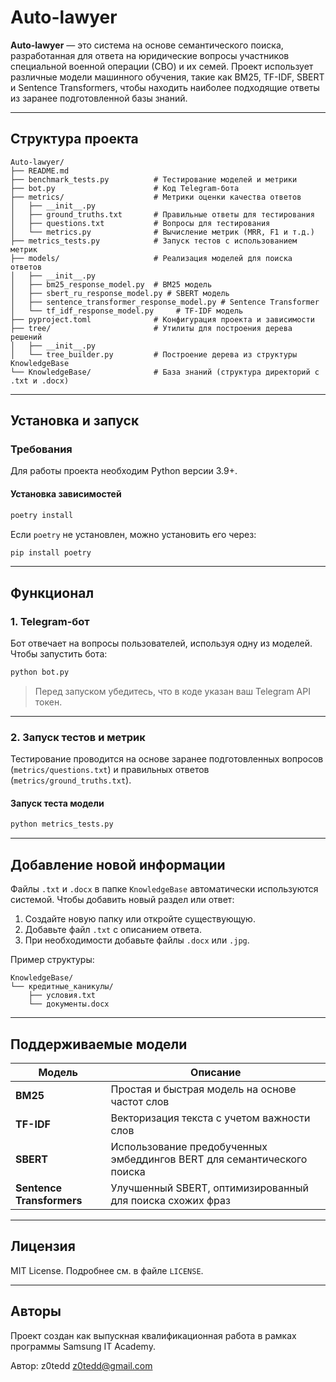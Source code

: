 # Auto-lawyer

**Auto-lawyer** — это система на основе семантического поиска, разработанная для ответа на юридические вопросы участников специальной военной операции (СВО) и их семей. Проект использует различные модели машинного обучения, такие как BM25, TF-IDF, SBERT и Sentence Transformers, чтобы находить наиболее подходящие ответы из заранее подготовленной базы знаний.

---

## Структура проекта

```
Auto-lawyer/
├── README.md
├── benchmark_tests.py          # Тестирование моделей и метрики
├── bot.py                      # Код Telegram-бота
├── metrics/                    # Метрики оценки качества ответов
│   ├── __init__.py
│   ├── ground_truths.txt       # Правильные ответы для тестирования
│   ├── questions.txt           # Вопросы для тестирования
│   └── metrics.py              # Вычисление метрик (MRR, F1 и т.д.)
├── metrics_tests.py            # Запуск тестов с использованием метрик
├── models/                     # Реализация моделей для поиска ответов
│   ├── __init__.py
│   ├── bm25_response_model.py  # BM25 модель
│   ├── sbert_ru_response_model.py # SBERT модель
│   ├── sentence_transformer_response_model.py # Sentence Transformer
│   └── tf_idf_response_model.py     # TF-IDF модель
├── pyproject.toml              # Конфигурация проекта и зависимости
├── tree/                       # Утилиты для построения дерева решений
│   ├── __init__.py
│   └── tree_builder.py         # Построение дерева из структуры KnowledgeBase
└── KnowledgeBase/              # База знаний (структура директорий с .txt и .docx)
```

---

## Установка и запуск

### Требования

Для работы проекта необходим Python версии 3.9+.

#### Установка зависимостей

```bash
poetry install
```

Если `poetry` не установлен, можно установить его через:

```bash
pip install poetry
```

---

## Функционал

### 1. **Telegram-бот**

Бот отвечает на вопросы пользователей, используя одну из моделей.  
Чтобы запустить бота:

```bash
python bot.py
```

> Перед запуском убедитесь, что в коде указан ваш Telegram API токен.

---

### 2. **Запуск тестов и метрик**

Тестирование проводится на основе заранее подготовленных вопросов (`metrics/questions.txt`) и правильных ответов (`metrics/ground_truths.txt`).

#### Запуск теста модели

```bash
python metrics_tests.py
```

---

## Добавление новой информации

Файлы `.txt` и `.docx` в папке `KnowledgeBase` автоматически используются системой. Чтобы добавить новый раздел или ответ:

1. Создайте новую папку или откройте существующую.
2. Добавьте файл `.txt` с описанием ответа.
3. При необходимости добавьте файлы `.docx` или `.jpg`.

Пример структуры:

```
KnowledgeBase/
└── кредитные_каникулы/
    ├── условия.txt
    └── документы.docx
```

---

## Поддерживаемые модели

| Модель                    | Описание                                                               |
| ------------------------- | ---------------------------------------------------------------------- |
| **BM25**                  | Простая и быстрая модель на основе частот слов                         |
| **TF-IDF**                | Векторизация текста с учетом важности слов                             |
| **SBERT**                 | Использование предобученных эмбеддингов BERT для семантического поиска |
| **Sentence Transformers** | Улучшенный SBERT, оптимизированный для поиска схожих фраз              |

---

## Лицензия

MIT License. Подробнее см. в файле `LICENSE`.

---

## Авторы

Проект создан как выпускная квалификационная работа в рамках программы Samsung IT Academy.

Автор: z0tedd <z0tedd@gmail.com>
